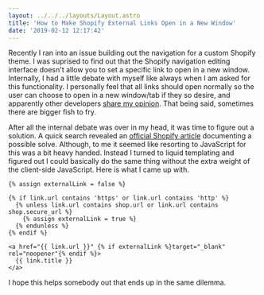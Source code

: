 ```yaml
---
layout: ../../../layouts/Layout.astro
title: 'How to Make Shopify External Links Open in a New Window'
date: '2019-02-12 12:17:42'
---
```

Recently I ran into an issue building out the navigation for a custom Shopify theme. I was suprised to find out that the Shopify navigation editing interface doesn't allow you to set a specific link to open in a new window. Internally, I had a little debate with myself like always when I am asked for this functionality. I personally feel that all links should open normally so the user can choose to open in a new window/tab if they so desire, and apparently other developers [share my opinion](https://css-tricks.com/use-target_blank/). That being said, sometimes there are bigger fish to fry.

After all the internal debate was over in my head, it was time to figure out a solution. A quick search revealed an [official Shopify article](https://help.shopify.com/en/themes/customization/navigation/open-external-links-in-new-browser) documenting a possible solve. Although, to me it seemed like resorting to JavaScript for this was a bit heavy handed. Instead I turned to liquid templating and figured out I could basically do the same thing without the extra weight of the client-side JavaScript. Here is what I came up with.

```
{% assign externalLink = false %}

{% if link.url contains 'https' or link.url contains 'http' %}
  {% unless link.url contains shop.url or link.url contains shop.secure_url %}
    {% assign externalLink = true %}
  {% endunless %}
{% endif %}

<a href="{{ link.url }}" {% if externalLink %}target="_blank" rel="noopener"{% endif %}>
  {{ link.title }}
</a>
```

I hope this helps somebody out that ends up in the same dilemma.
